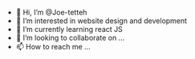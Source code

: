 - 👋 Hi, I’m @Joe-tetteh
- 👀 I’m interested in website design and development
- 🌱 I’m currently learning react JS
- 💞️ I’m looking to collaborate on ...
- 📫 How to reach me ...

<!---
Joe-tetteh/Joe-tetteh is a ✨ special ✨ repository because its `README.md` (this file) appears on your GitHub profile.
You can click the Preview link to take a look at your changes.
--->
